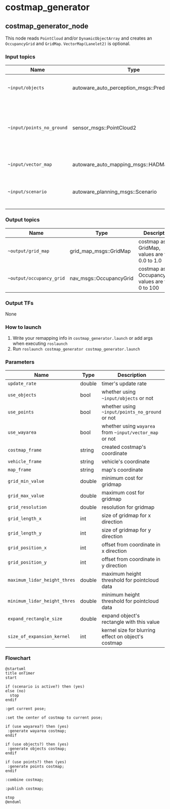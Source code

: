 # costmap_generator

## costmap_generator_node

This node reads `PointCloud` and/or `DynamicObjectArray` and creates an `OccupancyGrid` and `GridMap`. `VectorMap(Lanelet2)` is optional.

### Input topics

| Name                      | Type                                            | Description                                                                  |
| ------------------------- | ----------------------------------------------- | ---------------------------------------------------------------------------- |
| `~input/objects`          | autoware_auto_perception_msgs::PredictedObjects | predicted objects, for obstacles areas                                       |
| `~input/points_no_ground` | sensor_msgs::PointCloud2                        | ground-removed points, for obstacle areas which can't be detected as objects |
| `~input/vector_map`       | autoware_auto_mapping_msgs::HADMapBin           | vector map, for drivable areas                                               |
| `~input/scenario`         | autoware_planning_msgs::Scenario                | scenarios to be activated, for node activation                               |

### Output topics

| Name                     | Type                    | Description                                        |
| ------------------------ | ----------------------- | -------------------------------------------------- |
| `~output/grid_map`       | grid_map_msgs::GridMap  | costmap as GridMap, values are from 0.0 to 1.0     |
| `~output/occupancy_grid` | nav_msgs::OccupancyGrid | costmap as OccupancyGrid, values are from 0 to 100 |

### Output TFs

None

### How to launch

1. Write your remapping info in `costmap_generator.launch` or add args when executing `roslaunch`
2. Run `roslaunch costmap_generator costmap_generator.launch`

### Parameters

| Name                         | Type   | Description                                             |
| ---------------------------- | ------ | ------------------------------------------------------- |
| `update_rate`                | double | timer's update rate                                     |
| `use_objects`                | bool   | whether using `~input/objects` or not                   |
| `use_points`                 | bool   | whether using `~input/points_no_ground` or not          |
| `use_wayarea`                | bool   | whether using `wayarea` from `~input/vector_map` or not |
| `costmap_frame`              | string | created costmap's coordinate                            |
| `vehicle_frame`              | string | vehicle's coordinate                                    |
| `map_frame`                  | string | map's coordinate                                        |
| `grid_min_value`             | double | minimum cost for gridmap                                |
| `grid_max_value`             | double | maximum cost for gridmap                                |
| `grid_resolution`            | double | resolution for gridmap                                  |
| `grid_length_x`              | int    | size of gridmap for x direction                         |
| `grid_length_y`              | int    | size of gridmap for y direction                         |
| `grid_position_x`            | int    | offset from coordinate in x direction                   |
| `grid_position_y`            | int    | offset from coordinate in y direction                   |
| `maximum_lidar_height_thres` | double | maximum height threshold for pointcloud data            |
| `minimum_lidar_height_thres` | double | minimum height threshold for pointcloud data            |
| `expand_rectangle_size`      | double | expand object's rectangle with this value               |
| `size_of_expansion_kernel`   | int    | kernel size for blurring effect on object's costmap     |

### Flowchart

```plantuml
@startuml
title onTimer
start

if (scenario is active?) then (yes)
else (no)
  stop
endif

:get current pose;

:set the center of costmap to current pose;

if (use wayarea?) then (yes)
 :generate wayarea costmap;
endif

if (use objects?) then (yes)
 :generate objects costmap;
endif

if (use points?) then (yes)
 :generate points costmap;
endif

:combine costmap;

:publish costmap;

stop
@enduml
```
